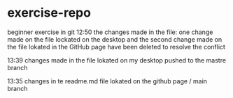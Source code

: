 # exercise-repo
beginner exercise in git
12:50 the changes made in the file: one change made on the file lockated on the desktop and the second change made on the file lokated in the GitHub page have been deleted to resolve the conflict

13:39 changes made in the file lokated on my desktop pushed to the mastre branch

13:35 changes in te readme.md file lokated on the github page / main branch

